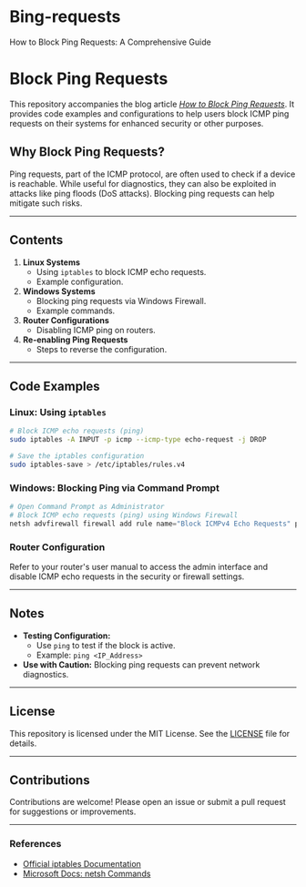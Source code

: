 # Bing-requests
How to Block Ping Requests: A Comprehensive Guide
# Block Ping Requests

This repository accompanies the blog article *[How to Block Ping Requests](https://sahasibloggers.com/how-to-block-ping-requests)*. It provides code examples and configurations to help users block ICMP ping requests on their systems for enhanced security or other purposes.

## Why Block Ping Requests?
Ping requests, part of the ICMP protocol, are often used to check if a device is reachable. While useful for diagnostics, they can also be exploited in attacks like ping floods (DoS attacks). Blocking ping requests can help mitigate such risks.

---

## Contents

1. **Linux Systems**
    - Using `iptables` to block ICMP echo requests.
    - Example configuration.
2. **Windows Systems**
    - Blocking ping requests via Windows Firewall.
    - Example commands.
3. **Router Configurations**
    - Disabling ICMP ping on routers.
4. **Re-enabling Ping Requests**
    - Steps to reverse the configuration.

---

## Code Examples

### Linux: Using `iptables`
```bash
# Block ICMP echo requests (ping)
sudo iptables -A INPUT -p icmp --icmp-type echo-request -j DROP

# Save the iptables configuration
sudo iptables-save > /etc/iptables/rules.v4
```

### Windows: Blocking Ping via Command Prompt
```powershell
# Open Command Prompt as Administrator
# Block ICMP echo requests (ping) using Windows Firewall
netsh advfirewall firewall add rule name="Block ICMPv4 Echo Requests" protocol=icmpv4:8,any dir=in action=block
```

### Router Configuration
Refer to your router's user manual to access the admin interface and disable ICMP echo requests in the security or firewall settings.

---

## Notes
- **Testing Configuration:**
  - Use `ping` to test if the block is active.
  - Example: `ping <IP_Address>`
- **Use with Caution:** Blocking ping requests can prevent network diagnostics.

---

## License
This repository is licensed under the MIT License. See the [LICENSE](LICENSE) file for details.

---

## Contributions
Contributions are welcome! Please open an issue or submit a pull request for suggestions or improvements.

---

### References
- [Official iptables Documentation](https://netfilter.org/projects/iptables/)
- [Microsoft Docs: netsh Commands](https://learn.microsoft.com/en-us/windows-server/networking/technologies/netsh/netsh-contexts)

